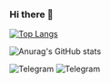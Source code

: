 ### Hi there 👋
[![Top Langs](https://github-readme-stats.vercel.app/api/top-langs/?username=kopsoyleydi&layout=compact)](https://github.com/anuraghazra/github-readme-stats)


![Anurag's GitHub stats](https://github-readme-stats.vercel.app/api?username=kopsoyleydi&show_icons=true&theme=transparent)

![Telegram](https://img.shields.io/badge/Telegram-2CA5E0?style=for-the-badge&logo=telegram&logoColor=white)
![Telegram](https://img.shields.io/badge/Java-2CA5E0?style=for-the-badge&logo=telegram&logoColor=white)
